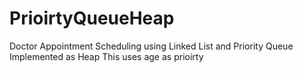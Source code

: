 # PrioirtyQueueHeap
Doctor Appointment Scheduling using Linked List and Priority Queue Implemented as Heap
This uses age as prioirty 
